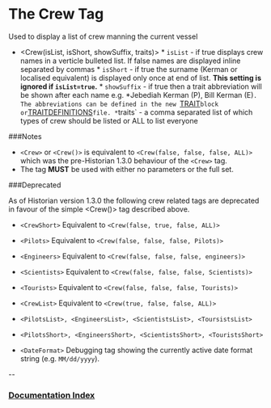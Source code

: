 # The Crew Tag

Used to display a list of crew manning the current vessel

* <Crew(isList, isShort, showSuffix, traits)>
		* `isList` - if true displays crew names in a verticle bulleted list. If false names are displayed inline separated by commas
		* `isShort` - if true the surname (Kerman or localised equivalent) is displayed only once at end of list.  __This setting is ignored if `isList=true`.__
		* `showSuffix` - if true then a trait abbreviation will be shown after each name e.g. *Jebediah Kerman (P), Bill Kerman (E)`. The abbreviations can be defined in the new `[TRAIT](Traits.md)` block or `[TRAITDEFINITIONS](Traits.md)` file.
		* `traits` - a comma separated list of which types of crew should be listed or ALL to list everyone

###Notes
* `<Crew>` or `<Crew()>` is equivalent to `<Crew(false, false, false, ALL)>` which was the pre-Historian 1.3.0 behaviour of the `<Crew>` tag.
* The tag __MUST__ be used with either no parameters or the full set.


###Deprecated

As of Historian version 1.3.0 the following crew related tags are deprecated in favour of the simple <Crew()> tag described above.

* `<CrewShort>` Equivalent to `<Crew(false, true, false, ALL)>`
* `<Pilots>` Equivalent to `<Crew(false, false, false, Pilots)>`
* `<Engineers>` Equivalent to `<Crew(false, false, false, engineers)>`
* `<Scientists>` Equivalent to `<Crew(false, false, false, Scientists)>`
* `<Tourists>` Equivalent to `<Crew(false, false, false, Tourists)>`
* `<CrewList>` Equivalent to `<Crew(true, false, false, ALL)>`

* `<PilotsList>, <EngineersList>, <ScientistsList>, <ToursistsList>` 
* `<PilotsShort>, <EngineersShort>, <ScientistsShort>, <TouristsShort>` 

* `<DateFormat>` Debugging tag showing the currently active date format string (e.g. `MM/dd/yyyy`).

--
### [Documentation Index](../README.md)